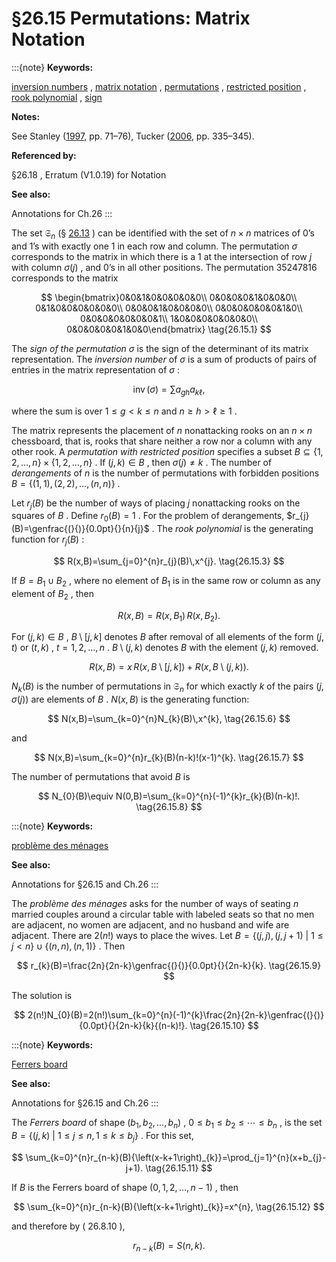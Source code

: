 # §26.15 Permutations: Matrix Notation

:::{note}
**Keywords:**

[inversion numbers](http://dlmf.nist.gov/search/search?q=inversion%20numbers) , [matrix notation](http://dlmf.nist.gov/search/search?q=matrix%20notation) , [permutations](http://dlmf.nist.gov/search/search?q=permutations) , [restricted position](http://dlmf.nist.gov/search/search?q=restricted%20position) , [rook polynomial](http://dlmf.nist.gov/search/search?q=rook%20polynomial) , [sign](http://dlmf.nist.gov/search/search?q=sign)

**Notes:**

See Stanley ([1997](./bib/S.html#bib2157 "Enumerative Combinatorics. Vol. 1"), pp. 71–76), Tucker ([2006](./bib/T.html#bib2285 "Applied Combinatorics"), pp. 335–345).

**Referenced by:**

§26.18 , Erratum (V1.0.19) for Notation

**See also:**

Annotations for Ch.26
:::

The set $\mathfrak{S}_{n}$ (§ [26.13](./26.13.md "§26.13 Permutations: Cycle Notation ‣ Properties ‣ Chapter 26 Combinatorial Analysis") ) can be identified with the set of $n\times n$ matrices of 0’s and 1’s with exactly one 1 in each row and column. The permutation $\sigma$ corresponds to the matrix in which there is a 1 at the intersection of row $j$ with column $\sigma(j)$ , and 0’s in all other positions. The permutation $35247816$ corresponds to the matrix


<a id="E1"></a>
$$
\begin{bmatrix}0&0&1&0&0&0&0&0\\
0&0&0&0&1&0&0&0\\
0&1&0&0&0&0&0&0\\
0&0&0&1&0&0&0&0\\
0&0&0&0&0&0&1&0\\
0&0&0&0&0&0&0&1\\
1&0&0&0&0&0&0&0\\
0&0&0&0&0&1&0&0\end{bmatrix} \tag{26.15.1}
$$

The *sign of the permutation* $\sigma$ is the sign of the determinant of its matrix representation. The *inversion number* of $\sigma$ is a sum of products of pairs of entries in the matrix representation of $\sigma$ :


<a id="E2"></a>
$$
\mathop{\mathrm{inv}}(\sigma)=\sum a_{gh}a_{k\ell}, \tag{26.15.2}
$$

where the sum is over $1\leq g<k\leq n$ and $n\geq h>\ell\geq 1$ .

The matrix represents the placement of $n$ nonattacking rooks on an $n\times n$ chessboard, that is, rooks that share neither a row nor a column with any other rook. A *permutation with restricted position* specifies a subset $B\subseteq\{1,2,\ldots,n\}\times\{1,2,\ldots,n\}$ . If $(j,k)\in B$ , then $\sigma(j)\neq k$ . The number of *derangements* of $n$ is the number of permutations with forbidden positions $B=\{(1,1),(2,2),\ldots,(n,n)\}$ .

Let $r_{j}(B)$ be the number of ways of placing $j$ nonattacking rooks on the squares of $B$ . Define $r_{0}(B)=1$ . For the problem of derangements, $r_{j}(B)=\genfrac{(}{)}{0.0pt}{}{n}{j}$ . The *rook polynomial* is the generating function for $r_{j}(B)$ :


<a id="E3"></a>
$$
R(x,B)=\sum_{j=0}^{n}r_{j}(B)\,x^{j}. \tag{26.15.3}
$$

If $B=B_{1}\cup B_{2}$ , where no element of $B_{1}$ is in the same row or column as any element of $B_{2}$ , then


<a id="E4"></a>
$$
R(x,B)=R(x,B_{1})\,R(x,B_{2}). \tag{26.15.4}
$$

For $(j,k)\in B$ , $B\setminus[j,k]$ denotes $B$ after removal of all elements of the form $(j,t)$ or $(t,k)$ , $t=1,2,\ldots,n$ . $B\setminus(j,k)$ denotes $B$ with the element $(j,k)$ removed.


<a id="E5"></a>
$$
R(x,B)=x\,R(x,B\setminus[j,k])+R(x,B\setminus(j,k)). \tag{26.15.5}
$$

$N_{k}(B)$ is the number of permutations in $\mathfrak{S}_{n}$ for which exactly $k$ of the pairs $(j,\sigma(j))$ are elements of $B$ . $N(x,B)$ is the generating function:


<a id="E6"></a>
$$
N(x,B)=\sum_{k=0}^{n}N_{k}(B)\,x^{k}, \tag{26.15.6}
$$

and


<a id="E7"></a>
$$
N(x,B)=\sum_{k=0}^{n}r_{k}(B)(n-k)!(x-1)^{k}. \tag{26.15.7}
$$

The number of permutations that avoid $B$ is


<a id="E8"></a>
$$
N_{0}(B)\equiv N(0,B)=\sum_{k=0}^{n}(-1)^{k}r_{k}(B)(n-k)!. \tag{26.15.8}
$$

:::{note}
**Keywords:**

[problème des ménages](http://dlmf.nist.gov/search/search?q=probl%C3%A8me%20des%20m%C3%A9nages)

**See also:**

Annotations for §26.15 and Ch.26
:::

The *problème des ménages* asks for the number of ways of seating $n$ married couples around a circular table with labeled seats so that no men are adjacent, no women are adjacent, and no husband and wife are adjacent. There are $2(n!)$ ways to place the wives. Let $B=\{(j,j),(j,j+1)\>|\>1\leq j<n\}\cup\{(n,n),(n,1)\}$ . Then


<a id="E9"></a>
$$
r_{k}(B)=\frac{2n}{2n-k}\genfrac{(}{)}{0.0pt}{}{2n-k}{k}. \tag{26.15.9}
$$

The solution is


<a id="E10"></a>
$$
2(n!)N_{0}(B)=2(n!)\sum_{k=0}^{n}(-1)^{k}\frac{2n}{2n-k}\genfrac{(}{)}{0.0pt}{}{2n-k}{k}{(n-k)!}. \tag{26.15.10}
$$

:::{note}
**Keywords:**

[Ferrers board](http://dlmf.nist.gov/search/search?q=Ferrers%20board)

**See also:**

Annotations for §26.15 and Ch.26
:::

The *Ferrers board* of shape $(b_{1},b_{2},\ldots,b_{n})$ , $0\leq b_{1}\leq b_{2}\leq\cdots\leq b_{n}$ , is the set $B=\{(j,k)\>|\>1\leq j\leq n,1\leq k\leq b_{j}\}$ . For this set,


<a id="E11"></a>
$$
\sum_{k=0}^{n}r_{n-k}(B){\left(x-k+1\right)_{k}}=\prod_{j=1}^{n}(x+b_{j}-j+1). \tag{26.15.11}
$$

If $B$ is the Ferrers board of shape $(0,1,2,\ldots,n-1)$ , then


<a id="E12"></a>
$$
\sum_{k=0}^{n}r_{n-k}(B){\left(x-k+1\right)_{k}}=x^{n}, \tag{26.15.12}
$$

and therefore by ( 26.8.10 ),


<a id="E13"></a>
$$
r_{n-k}(B)=S\left(n,k\right). \tag{26.15.13}
$$
